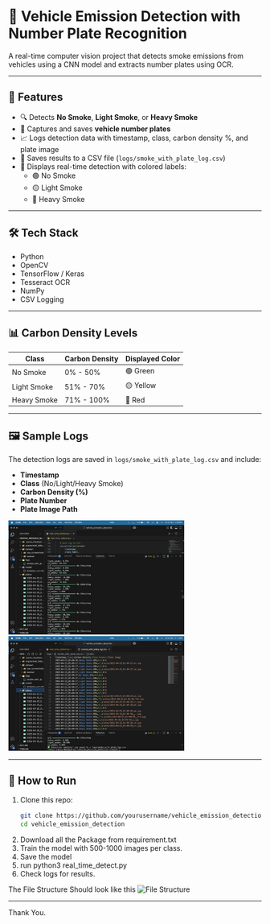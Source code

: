 # 🚗 Vehicle Emission Detection with Number Plate Recognition

A real-time computer vision project that detects smoke emissions from vehicles using a CNN model and extracts number plates using OCR.

---

## 🧠 Features

- 🔍 Detects **No Smoke**, **Light Smoke**, or **Heavy Smoke**
- 📸 Captures and saves **vehicle number plates**
- 📈 Logs detection data with timestamp, class, carbon density %, and plate image
- 💾 Saves results to a CSV file (`logs/smoke_with_plate_log.csv`)
- 🎨 Displays real-time detection with colored labels:
  - 🟢 No Smoke
  - 🟡 Light Smoke
  - 🔴 Heavy Smoke

---

## 🛠️ Tech Stack

- Python
- OpenCV
- TensorFlow / Keras
- Tesseract OCR
- NumPy
- CSV Logging

---

## 📊 Carbon Density Levels

| Class        | Carbon Density | Displayed Color |
|--------------|----------------|-----------------|
| No Smoke     | 0% - 50%       | 🟢 Green         |
| Light Smoke  | 51% - 70%      | 🟡 Yellow        |
| Heavy Smoke  | 71% - 100%     | 🔴 Red           |

---

## 🖼️ Sample Logs

The detection logs are saved in `logs/smoke_with_plate_log.csv` and include:

- **Timestamp**
- **Class** (No/Light/Heavy Smoke)
- **Carbon Density (%)**
- **Plate Number**
- **Plate Image Path**

<img src="./Log1.png" alt="log1" width="350px">
<img src="./Log2.png" alt="log2" width="350px">

---

## 🚀 How to Run

1. Clone this repo:
   ```bash
   git clone https://github.com/yourusername/vehicle_emission_detection.git
   cd vehicle_emission_detection

2. Download all the Package from requirement.txt
3. Train the model with 500-1000 images per class.
4. Save the model
5. run python3 real_time_detect.py
6. Check logs for results.


The File Structure Should look like this 
<img src="./struct.png" alt="File Structure" height="750px" width="350px">

---
Thank You.
